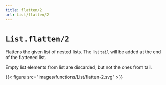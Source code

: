 ```yaml
---
title: flatten/2
url: List/flatten/2
---
```


# `List.flatten/2`
Flattens the given list of nested lists. The list `tail` will be added at the end of the flattened list.

Empty list elements from list are discarded, but not the ones from tail.

{{< figure src="images/functions/List/flatten-2.svg" >}}
